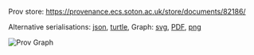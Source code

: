 
Prov store: https://provenance.ecs.soton.ac.uk/store/documents/82186/

Alternative serialisations: [json](https://provenance.ecs.soton.ac.uk/store/documents/82186.json), [turtle](https://provenance.ecs.soton.ac.uk/store/documents/82186.ttl),
Graph: [svg](https://provenance.ecs.soton.ac.uk/store/documents/82186.svg), [PDF](https://provenance.ecs.soton.ac.uk/store/documents/82186.pdf), [png](https://provenance.ecs.soton.ac.uk/store/documents/82186.png)

![Prov Graph](https://provenance.ecs.soton.ac.uk/store/documents/82186.png)

        